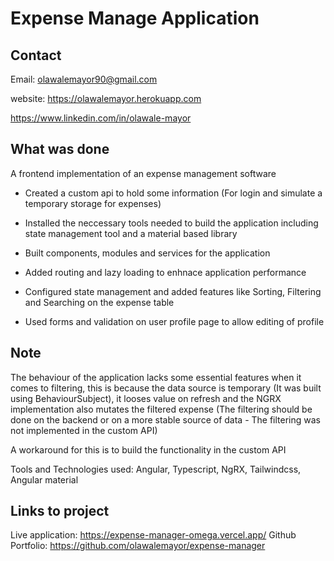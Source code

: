 # Expense Manage Application

## Contact

Email: olawalemayor90@gmail.com

website: <https://olawalemayor.herokuapp.com>

<https://www.linkedin.com/in/olawale-mayor>

## What was done

A frontend implementation of an expense management software

- Created a custom api to hold some information (For login and simulate a temporary storage for   expenses)

- Installed the neccessary tools needed to build the application including state management tool and a material based library

- Built components, modules and services for the application

- Added routing and lazy loading to enhnace application performance

- Configured state management and added features like Sorting, Filtering and Searching on the expense table

- Used forms and validation on user profile page to allow editing of profile

## Note

The behaviour of the application lacks some essential features when it comes to filtering, this is because the data source is temporary (It was built using BehaviourSubject), it looses value on refresh and the NGRX implementation also mutates the filtered expense (The filtering should be done on the backend or on a more stable source of data - The filtering was not implemented in the custom API)

A workaround for this is to build the functionality in the custom API

Tools and Technologies used: Angular, Typescript, NgRX, Tailwindcss, Angular material

## Links to project

Live application: <https://expense-manager-omega.vercel.app/>
Github Portfolio: <https://github.com/olawalemayor/expense-manager>
